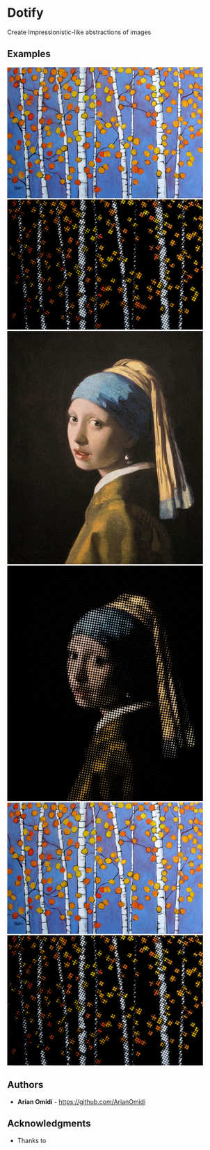# Dotify
Create Impressionistic-like abstractions of images

## Examples
<img src="./resources/images/trees.jpg?raw=true" width="450">   <img src="./resources/images/dotified/trees_dotify.png?raw=true" width="450">
<img src="./resources/images/girl_with_the_pearl_earring.jpg?raw=true" width="450">   <img src="./resources/images/dotified/girl_with_the_pearl_earring_dotify.png?raw=true" width="450">
<img src="./resources/images/trees.jpg?raw=true" width="450">   <img src="./resources/images/dotified/trees_dotify.png?raw=true" width="450">

## Authors

* **Arian Omidi** - https://github.com/ArianOmidi


## Acknowledgments

* Thanks to 
